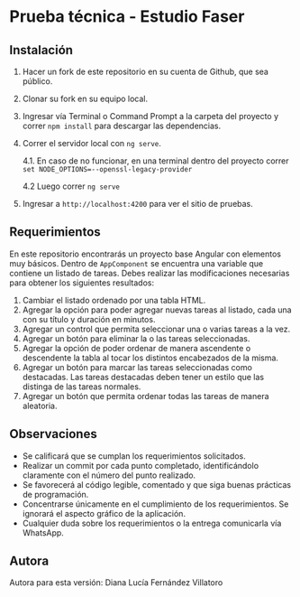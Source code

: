 # Prueba técnica - Estudio Faser
## Instalación
1. Hacer un fork de este repositorio en su cuenta de Github, que sea público.
2. Clonar su fork en su equipo local.
3. Ingresar vía Terminal o Command Prompt a la carpeta del proyecto y correr `npm install` para descargar las dependencias.
4. Correr el servidor local con `ng serve`.

    4.1. En caso de no funcionar, en una terminal dentro del proyecto correr `set NODE_OPTIONS=--openssl-legacy-provider`

    4.2 Luego correr `ng serve`
6. Ingresar a `http://localhost:4200` para ver el sitio de pruebas.
## Requerimientos
En este repositorio encontrarás un proyecto base Angular con elementos muy básicos. Dentro de `AppComponent` se encuentra una variable que contiene un listado de tareas. Debes realizar las modificaciones necesarias para obtener los siguientes resultados:
1. Cambiar el listado ordenado por una tabla HTML.
2. Agregar la opción para poder agregar nuevas tareas al listado, cada una con su título y duración en minutos.
3. Agregar un control que permita seleccionar una o varias tareas a la vez.
4. Agregar un botón para eliminar la o las tareas seleccionadas.
5. Agregar la opción de poder ordenar de manera ascendente o descendente la tabla al tocar los distintos encabezados de la misma.
6. Agregar un botón para marcar las tareas seleccionadas como destacadas. Las tareas destacadas deben tener un estilo que las distinga de las tareas normales.
7. Agregar un botón que permita ordenar todas las tareas de manera aleatoria.
## Observaciones
- Se calificará que se cumplan los requerimientos solicitados.
- Realizar un commit por cada punto completado, identificándolo claramente con el número del punto realizado.
- Se favorecerá al código legible, comentado y que siga buenas prácticas de programación.
- Concentrarse únicamente en el cumplimiento de los requerimientos. Se ignorará el aspecto gráfico de la aplicación.
- Cualquier duda sobre los requerimientos o la entrega comunicarla vía WhatsApp.

## Autora
Autora para esta versión: Diana Lucía Fernández Villatoro
